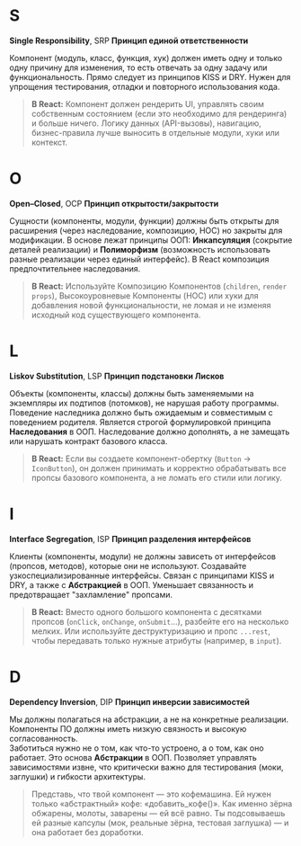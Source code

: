 

# **S**
**Single Responsibility**, SRP
**Принцип единой ответственности**

Компонент (модуль, класс, функция, хук) должен иметь одну и только одну причину для изменения, то есть отвечать за одну задачу или функциональность.
Прямо следует из принципов KISS и DRY. Нужен для упрощения тестирования, отладки и повторного использования кода. 
>**В React:** Компонент должен рендерить UI, управлять своим собственным состоянием (если это необходимо для рендеринга) и больше ничего. Логику данных (API-вызовы), навигацию, бизнес-правила лучше выносить в отдельные модули, хуки или контекст.

# **O**
**Open–Closed**, OCP
**Принцип открытости/закрытости**

Сущности (компоненты, модули, функции) должны быть открыты для расширения (через наследование, композицию, HOC) но закрыты для модификации.
В основе лежат принципы ООП: **Инкапсуляция** (сокрытие деталей реализации) и **Полиморфизм** (возможность использовать разные реализации через единый интерфейс). В React композиция предпочтительнее наследования.
> **В React:** Используйте Композицию Компонентов (`children`, `render props`), Высокоуровневые Компоненты (HOC) или хуки для добавления новой функциональности, не ломая и не изменяя исходный код существующего компонента.

# **L**
**Liskov Substitution**, LSP
**Принцип подстановки Лисков**

Объекты (компоненты, классы) должны быть заменяемыми на экземпляры их подтипов (потомков), не нарушая работу программы. Поведение наследника должно быть ожидаемым и совместимым с поведением родителя.
Является строгой формулировкой принципа **Наследования** в ООП. Наследование должно дополнять, а не замещать или нарушать контракт базового класса.
> **В React:** Если вы создаете компонент-обертку (`Button` -> `IconButton`), он должен принимать и корректно обрабатывать все пропсы базового компонента, а не ломать его стили или логику.

# **I**
**Interface Segregation**, ISP
**Принцип разделения интерфейсов**

Клиенты (компоненты, модули) не должны зависеть от интерфейсов (пропсов, методов), которые они не используют. Создавайте узкоспециализированные интерфейсы.
Связан с принципами KISS и DRY, а также с **Абстракцией** в ООП. Уменьшает связанность и предотвращает "захламление" пропсами.
>  **В React:** Вместо одного большого компонента с десятками пропсов (`onClick`, `onChange`, `onSubmit`...), разбейте его на несколько мелких. Или используйте деструктуризацию и пропс `...rest`, чтобы передавать только нужные атрибуты (например, в `input`).

# **D**
**Dependency Inversion**, DIP
**Принцип инверсии зависимостей**

Мы должны полагаться на абстракции, а не на конкретные реализации. Компоненты ПО должны иметь низкую связность и высокую согласованность.    
Заботиться нужно не о том, как что-то устроено, а о том, как оно работает.
Это основа **Абстракции** в ООП. Позволяет управлять зависимостями извне, что критически важно для тестирования (моки, заглушки) и гибкости архитектуры.
>Представь, что твой компонент — это кофемашина. Ей нужен только «абстрактный» кофе: «добавить_кофе()». Как именно зёрна обжарены, молоты, заварены — ей всё равно. 
>Ты подсовываешь ей разные капсулы (мок, реальные зёрна, тестовая заглушка) — и она работает без доработки.




